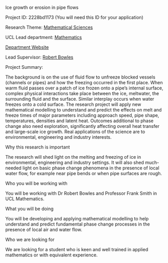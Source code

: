 Ice growth or erosion in pipe flows

Project ID: 2228bd1173
(You will need this ID for your application)

Research Theme: [Mathematical Sciences](../themes/mathematical-sciences.md)

UCL Lead department: [Mathematics](../departments/mathematics.md)

[Department Website](https://www.ucl.ac.uk/maths)

Lead Supervisor: [Robert Bowles](https://iris.ucl.ac.uk/iris/browse/profile?upi=RIBOW20)

Project Summary:

The background is on the use of fluid flow to unfreeze blocked vessels (channels or pipes) and how the freezing occurred in the first place. When warm fluid passes over a patch of ice frozen onto a pipe’s internal surface, complex physical interactions take place between the ice, meltwater, the surrounding fluid and the surface. Similar interplay occurs when water freezes onto a cold surface. The research project will apply new mathematical modelling to understand and predict the effects on melt and freeze times of major parameters including approach speed, pipe shape, temperatures, densities and latent heat. Outcomes additional to phase change also need exploration, significantly affecting overall heat transfer and large-scale ice growth. Real applications of the science are to environmental, engineering and industry interests. 
 
 Why this research is important 
 
 The research will shed light on the melting and freezing of ice in environmental, engineering and industry settings. It will also shed much-needed light on basic phase change phenomena in the presence of local water flow, for example near pipe bends or when pipe surfaces are rough. 
 
 Who you will be working with 
 
 You will be working with Dr Robert Bowles and Professor Frank Smith in UCL Mathematics. 
 
 What you will be doing 
 
 You will be developing and applying mathematical modelling to help understand and predict fundamental phase change processes in the presence of local air and water flow. 
 
 Who we are looking for 
 
 We are looking for a student who is keen and well trained in applied mathematics or with equivalent experience.